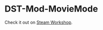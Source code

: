 # DST-Mod-MovieMode

Check it out on [Steam Workshop](https://steamcommunity.com/sharedfiles/filedetails/?id=901467188).
